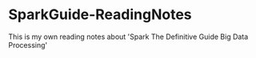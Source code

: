 # SparkGuide-ReadingNotes
This is my own reading notes about 'Spark The Definitive Guide Big Data Processing'
